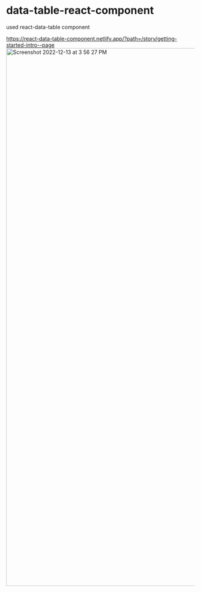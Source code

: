 # data-table-react-component

used react-data-table component 

https://react-data-table-component.netlify.app/?path=/story/getting-started-intro--page
<img width="1436" alt="Screenshot 2022-12-13 at 3 56 27 PM" src="https://user-images.githubusercontent.com/76946492/207293117-1e894460-c007-41d3-b234-5a0913f57241.png">
